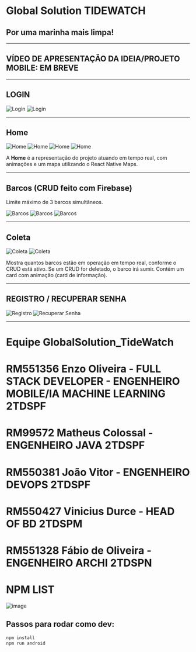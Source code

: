 # Global Solution TIDEWATCH
## Por uma marinha mais limpa!

---

## VÍDEO DE APRESENTAÇÃO DA IDEIA/PROJETO MOBILE: **EM BREVE**

---

## LOGIN
![Login](https://github.com/BernardoliveiraFiap/GS_TideWatch_Mobile/assets/126569987/13b8a236-ce47-4783-9e47-0ff72f875cd8)
![Login](https://github.com/BernardoliveiraFiap/GS_TideWatch_Mobile/assets/126569987/324aafde-eb41-4894-b2d6-438264978d3f)

---

## Home
![Home](https://github.com/BernardoliveiraFiap/GS_TideWatch_Mobile/assets/126569987/510de3f2-964a-4339-8999-b411081a7828)
![Home](https://github.com/BernardoliveiraFiap/GS_TideWatch_Mobile/assets/126569987/e54c3745-18b7-48c4-a7f0-9116b6bbb4ee)
![Home](https://github.com/BernardoliveiraFiap/GS_TideWatch_Mobile/assets/126569987/dff0cd83-c001-4b45-997e-5a7448ff979b)
![Home](https://github.com/BernardoliveiraFiap/GS_TideWatch_Mobile/assets/126569987/bca683f3-5225-4ec3-ac2e-63079eaa7946)

A **Home** é a representação do projeto atuando em tempo real, com animações e um mapa utilizando o React Native Maps.

---

## Barcos (CRUD feito com Firebase)
Limite máximo de 3 barcos simultâneos.

![Barcos](https://github.com/BernardoliveiraFiap/GS_TideWatch_Mobile/assets/126569987/128acbce-a951-42b7-bc72-59ffa87f4f34)
![Barcos](https://github.com/BernardoliveiraFiap/GS_TideWatch_Mobile/assets/126569987/de89ce28-ec5b-4757-b8ec-9d19ceb782db)
![Barcos](https://github.com/BernardoliveiraFiap/GS_TideWatch_Mobile/assets/126569987/aa95c7f8-802c-467b-a38b-7a46c7389014)

---

## Coleta
![Coleta](https://github.com/BernardoliveiraFiap/GS_TideWatch_Mobile/assets/126569987/a0669fce-10f4-423b-9629-9ac3d50244f2)
![Coleta](https://github.com/BernardoliveiraFiap/GS_TideWatch_Mobile/assets/126569987/6427ffcd-f59c-4874-9bdb-a67383b04581)

Mostra quantos barcos estão em operação em tempo real, conforme o CRUD está ativo. Se um CRUD for deletado, o barco irá sumir. Contém um card com animação (card de informação).

---

## REGISTRO / RECUPERAR SENHA
![Registro](https://github.com/BernardoliveiraFiap/GS_TideWatch_Mobile/assets/126569987/d4b42d48-1972-4493-96b2-6f143698e1c0)
![Recuperar Senha](https://github.com/BernardoliveiraFiap/GS_TideWatch_Mobile/assets/126569987/b8c80f2b-425f-4f7d-af83-b3c98248fecf)

---
# Equipe GlobalSolution_TideWatch
# RM551356 Enzo Oliveira - FULL STACK DEVELOPER - ENGENHEIRO MOBILE/IA MACHINE LEARNING 2TDSPF
# RM99572 Matheus Colossal - ENGENHEIRO JAVA 2TDSPF
# RM550381 João Vitor - ENGENHEIRO DEVOPS 2TDSPF
# RM550427 Vinicius Durce - HEAD OF BD 2TDSPM
# RM551328 Fábio de Oliveira - ENGENHEIRO ARCHI 2TDSPN

# NPM LIST
![image](https://github.com/BernardoliveiraFiap/GS_TideWatch_Mobile/assets/126569987/7130d760-6c54-4068-9dbb-b492a74e99f4)



## Passos para rodar como dev:

```bash
npm install
npm run android
